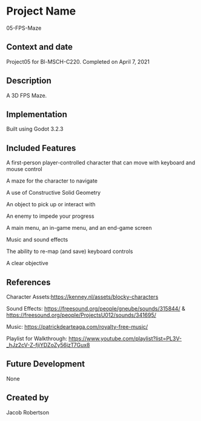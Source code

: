 # Project Name
05-FPS-Maze

## Context and date 
Project05 for Bl-MSCH-C220. Completed on April 7, 2021

## Description 
A 3D FPS Maze.

## Implementation
Built using Godot 3.2.3

## Included Features
A first-person player-controlled character that can move with keyboard and mouse control

A maze for the character to navigate

A use of Constructive Solid Geometry

An object to pick up or interact with

An enemy to impede your progress

A main menu, an in-game menu, and an end-game screen

Music and sound effects

The ability to re-map (and save) keyboard controls

A clear objective

## References 
Character Assets:https://kenney.nl/assets/blocky-characters

Sound Effects: https://freesound.org/people/gneube/sounds/315844/ & https://freesound.org/people/ProjectsU012/sounds/341695/

Music: https://patrickdearteaga.com/royalty-free-music/

Playlist for Walkthrough: https://www.youtube.com/playlist?list=PL3V-_hJz2cV-Z-fjiYDZoZy56jzT7Gux8

## Future Development 
None

## Created by
Jacob Robertson

